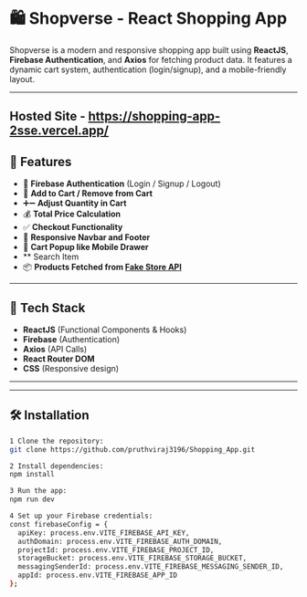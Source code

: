 # 🛍️ Shopverse - React Shopping App

Shopverse is a modern and responsive shopping app built using **ReactJS**, **Firebase Authentication**, and **Axios** for fetching product data. It features a dynamic cart system, authentication (login/signup), and a mobile-friendly layout.

---

## Hosted Site - https://shopping-app-2sse.vercel.app/

## 🚀 Features

- 🔐 **Firebase Authentication** (Login / Signup / Logout)
- 🛒 **Add to Cart / Remove from Cart**
- ➕➖ **Adjust Quantity in Cart**
- 💰 **Total Price Calculation**
- ✅ **Checkout Functionality**
- 🧾 **Responsive Navbar and Footer**
- 📱 **Cart Popup like Mobile Drawer**
-    ** Search Item 
- 📦 **Products Fetched from [Fake Store API](https://api.escuelajs.co/api/v1/products)**

---

## 🧪 Tech Stack

- **ReactJS** (Functional Components & Hooks)
- **Firebase** (Authentication)
- **Axios** (API Calls)
- **React Router DOM**
- **CSS** (Responsive design)

---


---

## 🛠️ Installation



```bash
1 Clone the repository:
git clone https://github.com/pruthviraj3196/Shopping_App.git

2 Install dependencies:
npm install

3 Run the app:
npm run dev

4 Set up your Firebase credentials:
const firebaseConfig = {
  apiKey: process.env.VITE_FIREBASE_API_KEY,
  authDomain: process.env.VITE_FIREBASE_AUTH_DOMAIN,
  projectId: process.env.VITE_FIREBASE_PROJECT_ID,
  storageBucket: process.env.VITE_FIREBASE_STORAGE_BUCKET,
  messagingSenderId: process.env.VITE_FIREBASE_MESSAGING_SENDER_ID,
  appId: process.env.VITE_FIREBASE_APP_ID
};

